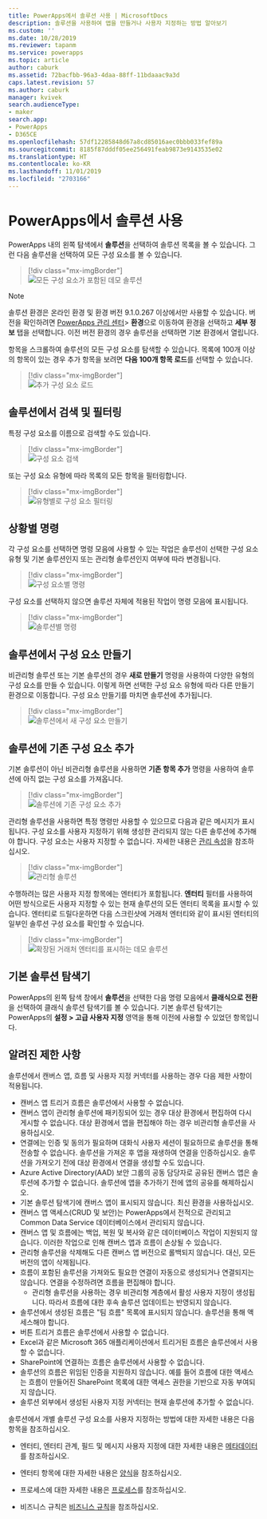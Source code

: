 ```yaml
---
title: PowerApps에서 솔루션 사용 | MicrosoftDocs
description: 솔루션을 사용하여 앱을 만들거나 사용자 지정하는 방법 알아보기
ms.custom: ''
ms.date: 10/28/2019
ms.reviewer: tapanm
ms.service: powerapps
ms.topic: article
author: caburk
ms.assetid: 72bacfbb-96a3-4daa-88ff-11bdaaac9a3d
caps.latest.revision: 57
ms.author: caburk
manager: kvivek
search.audienceType:
- maker
search.app:
- PowerApps
- D365CE
ms.openlocfilehash: 57df12285848d67a8cd85016aec0bbb033fef89a
ms.sourcegitcommit: 8185f87dddf05ee256491feab9873e9143535e02
ms.translationtype: HT
ms.contentlocale: ko-KR
ms.lasthandoff: 11/01/2019
ms.locfileid: "2703166"
---
```

# <a name="use-solutions-in-powerapps"></a>PowerApps에서 솔루션 사용

 PowerApps 내의 왼쪽 탐색에서 **솔루션**을 선택하여 솔루션 목록을 볼 수 있습니다. 그런 다음 솔루션을 선택하여 모든 구성 요소를 볼 수 있습니다. 
 
> [!div class="mx-imgBorder"]  
> ![모든 구성 요소가 포함된 데모 솔루션](media/solution-all-items-list.PNG "모든 구성 요소가 포함된 데모 솔루션")  
 
> [!NOTE]
>  솔루션 환경은 온라인 환경 및 환경 버전 9.1.0.267 이상에서만 사용할 수 있습니다. 버전을 확인하려면 [PowerApps 관리 센터](https://admin.powerapps.com/)> **환경**으로 이동하여 환경을 선택하고 **세부 정보** 탭을 선택합니다. 이전 버전 환경의 경우 솔루션을 선택하면 기본 환경에서 열립니다.  
 
 항목을 스크롤하여 솔루션의 모든 구성 요소를 탐색할 수 있습니다. 목록에 100개 이상의 항목이 있는 경우 추가 항목을 보려면 **다음 100개 항목 로드**를 선택할 수 있습니다. 
 
> [!div class="mx-imgBorder"]  
> ![추가 구성 요소 로드](media/load-more.PNG "추가 구성 요소 로드")  

 ## <a name="search-and-filter-in-a-solution"></a>솔루션에서 검색 및 필터링
 
 특정 구성 요소를 이름으로 검색할 수도 있습니다. 
 
> [!div class="mx-imgBorder"]  
> ![구성 요소 검색](media/solution-search-box.png "구성 요소 검색")  
 
 또는 구성 요소 유형에 따라 목록의 모든 항목을 필터링합니다.
  
> [!div class="mx-imgBorder"]  
> ![유형별로 구성 요소 필터링](media/solution-filter.PNG "유형별로 구성 요소 필터링")  
 
 ## <a name="contextual-commands"></a>상황별 명령
 
 각 구성 요소를 선택하면 명령 모음에 사용할 수 있는 작업은 솔루션이 선택한 구성 요소 유형 및 기본 솔루션인지 또는 관리형 솔루션인지 여부에 따라 변경됩니다. 
 
> [!div class="mx-imgBorder"]  
> ![구성 요소별 명령](media/component-commands.png "구성 요소별 명령")  
 
 구성 요소를 선택하지 않으면 솔루션 자체에 적용된 작업이 명령 모음에 표시됩니다. 
 
> [!div class="mx-imgBorder"]  
> ![솔루션별 명령](media/solution-commands.PNG "솔루션별 명령")  
 
 ## <a name="create-components-in-a-solution"></a>솔루션에서 구성 요소 만들기
 비관리형 솔루션 또는 기본 솔루션의 경우 **새로 만들기** 명령을 사용하여 다양한 유형의 구성 요소를 만들 수 있습니다. 이렇게 하면 선택한 구성 요소 유형에 따라 다른 만들기 환경으로 이동합니다. 구성 요소 만들기를 마치면 솔루션에 추가됩니다. 
 
> [!div class="mx-imgBorder"]  
> ![솔루션에서 새 구성 요소 만들기](media/solution-new-component.PNG "솔루션에서 새 구성 요소 만들기")  
 
 ## <a name="add-an-existing-component-to-a-solution"></a>솔루션에 기존 구성 요소 추가
 
 기본 솔루션이 아닌 비관리형 솔루션을 사용하면 **기존 항목 추가** 명령을 사용하여 솔루션에 아직 없는 구성 요소를 가져옵니다.  
 
> [!div class="mx-imgBorder"]  
> ![솔루션에 기존 구성 요소 추가](media/solution-add-existing-component.PNG "솔루션에 기존 구성 요소 추가")  
  
 관리형 솔루션을 사용하면 특정 명령만 사용할 수 있으므로 다음과 같은 메시지가 표시됩니다. 구성 요소를 사용자 지정하기 위해 생성한 관리되지 않는 다른 솔루션에 추가해야 합니다. 구성 요소는 사용자 지정할 수 없습니다. 자세한 내용은 [관리 속성](solutions-overview.md#managed-properties)을 참조하십시오.

> [!div class="mx-imgBorder"]  
> ![관리형 솔루션](media/managed-solution.PNG "관리형 솔루션")  

 수행하려는 많은 사용자 지정 항목에는 엔터티가 포함됩니다. **엔터티** 필터를 사용하여 어떤 방식으로든 사용자 지정할 수 있는 현재 솔루션의 모든 엔터티 목록을 표시할 수 있습니다. 엔터티로 드릴다운하면 다음 스크린샷에 거래처 엔터티와 같이 표시된 엔터티의 일부인 솔루션 구성 요소를 확인할 수 있습니다. 
   
> [!div class="mx-imgBorder"]  
> ![확장된 거래처 엔터티를 표시하는 데모 솔루션](media/solution-entity-account.png "확장된 거래처 엔터티를 표시하는 데모 솔루션")  

## <a name="classic-solution-explorer"></a>기본 솔루션 탐색기

PowerApps의 왼쪽 탐색 창에서 **솔루션**을 선택한 다음 명령 모음에서 **클래식으로 전환**을 선택하여 클래식 솔루션 탐색기를 볼 수 있습니다. 기본 솔루션 탐색기는 PowerApps의 **설정 > 고급 사용자 지정** 영역을 통해 이전에 사용할 수 있었던 항목입니다. 

## <a name="known-limitations"></a>알려진 제한 사항

솔루션에서 캔버스 앱, 흐름 및 사용자 지정 커넥터를 사용하는 경우 다음 제한 사항이 적용됩니다. 

- 캔버스 앱 트리거 흐름은 솔루션에서 사용할 수 없습니다.
- 캔버스 앱이 관리형 솔루션에 패키징되어 있는 경우 대상 환경에서 편집하여 다시 게시할 수 없습니다. 대상 환경에서 앱을 편집해야 하는 경우 비관리형 솔루션을 사용하십시오. 
- 연결에는 인증 및 동의가 필요하며 대화식 사용자 세션이 필요하므로 솔루션을 통해 전송할 수 없습니다. 솔루션을 가져온 후 앱을 재생하여 연결을 인증하십시오. 솔루션을 가져오기 전에 대상 환경에서 연결을 생성할 수도 있습니다. 
-   Azure Active Directory(AAD) 보안 그룹의 공동 담당자로 공유된 캔버스 앱은 솔루션에 추가할 수 없습니다. 솔루션에 앱을 추가하기 전에 앱의 공유를 해제하십시오.
-   기본 솔루션 탐색기에 캔버스 앱이 표시되지 않습니다. 최신 환경을 사용하십시오.
-   캔버스 앱 액세스(CRUD 및 보안)는 PowerApps에서 전적으로 관리되고 Common Data Service 데이터베이스에서 관리되지 않습니다.
- 캔버스 앱 및 흐름에는 백업, 복원 및 복사와 같은 데이터베이스 작업이 지원되지 않습니다. 이러한 작업으로 인해 캔버스 앱과 흐름이 손상될 수 있습니다.
- 관리형 솔루션을 삭제해도 다른 캔버스 앱 버전으로 롤백되지 않습니다. 대신, 모든 버전의 앱이 삭제됩니다.
- 흐름이 포함된 솔루션을 가져와도 필요한 연결이 자동으로 생성되거나 연결되지는 않습니다. 연결을 수정하려면 흐름을 편집해야 합니다.
  - 관리형 솔루션을 사용하는 경우 비관리형 계층에서 활성 사용자 지정이 생성됩니다. 따라서 흐름에 대한 후속 솔루션 업데이트는 반영되지 않습니다. 
- 솔루션에서 생성된 흐름은 "팀 흐름" 목록에 표시되지 않습니다. 솔루션을 통해 액세스해야 합니다. 
- 버튼 트리거 흐름은 솔루션에서 사용할 수 없습니다.
- Excel과 같은 Microsoft 365 애플리케이션에서 트리거된 흐름은 솔루션에서 사용할 수 없습니다.
- SharePoint에 연결하는 흐름은 솔루션에서 사용할 수 없습니다.
- 솔루션의 흐름은 위임된 인증을 지원하지 않습니다. 예를 들어 흐름에 대한 액세스는 흐름이 만들어진 SharePoint 목록에 대한 액세스 권한을 기반으로 자동 부여되지 않습니다.
- 솔루션 외부에서 생성된 사용자 지정 커넥터는 현재 솔루션에 추가할 수 없습니다.


 솔루션에서 개별 솔루션 구성 요소를 사용자 지정하는 방법에 대한 자세한 내용은 다음 항목을 참조하십시오.  
  
-   엔터티, 엔터티 관계, 필드 및 메시지 사용자 지정에 대한 자세한 내용은 [메타데이터](create-edit-metadata.md)를 참조하십시오.  
  
-   엔터티 항목에 대한 자세한 내용은 [양식](../model-driven-apps/create-design-forms.md)을 참조하십시오.  
  
-   프로세스에 대한 자세한 내용은 [프로세스](../model-driven-apps/guide-staff-through-common-tasks-processes.md)를 참조하십시오.  
  
-   비즈니스 규칙은 [비즈니스 규칙](../model-driven-apps/create-business-rules-recommendations-apply-logic-form.md)을 참조하십시오.  
